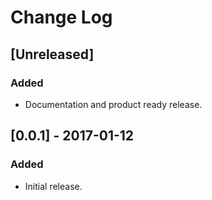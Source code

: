 # Change Log

## [Unreleased]
### Added
- Documentation and product ready release.

## [0.0.1] - 2017-01-12
### Added
- Initial release.

